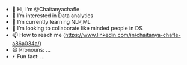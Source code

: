 - 👋 Hi, I’m @Chaitanyachafle
- 👀 I’m interested in Data analytics
- 🌱 I’m currently learning NLP,ML
- 💞️ I’m looking to collaborate like minded people in DS
- 📫 How to reach me (https://www.linkedin.com/in/chaitanya-chafle-a86a034a/)
- 😄 Pronouns: ...
- ⚡ Fun fact: ...

<!---
Chaitanyachafle/Chaitanyachafle is a ✨ special ✨ repository because its `README.md` (this file) appears on your GitHub profile.
You can click the Preview link to take a look at your changes.
--->

